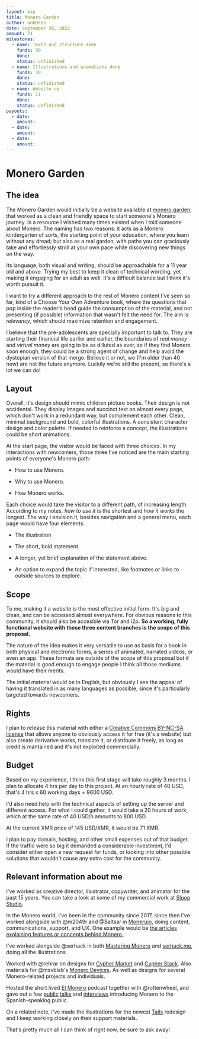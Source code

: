 ```yaml
---
layout: wip
title: Monero Garden
author: anhdres
date: September 30, 2022
amount: 71
milestones:
  - name: Texts and structure done
    funds: 30
    done:
    status: unfinished
  - name: Illustrations and animations done
    funds: 30
    done:
    status: unfinished
  - name: Website up
    funds: 11
    done:
    status: unfinished
payouts:
  - date:
    amount:
  - date:
    amount:
  - date:
    amount:
---
```


# Monero Garden

## The idea

The Monero Garden would initially be a website available at [monero.garden](https://anhdr.es), that worked as a clean and friendly space to start someone's Monero journey. Is a resource I wished many times existed when I told someone about Monero. The naming has two reasons: it acts as a Monero kindergarten of sorts, the starting point of your education, where you learn without any dread; but also as a real garden, with paths you can graciously take and effortlessly stroll at your own pace while discovering new things on the way.

Its language, both visual and writing, should be approachable for a 11 year old and above. Trying my best to keep it clean of technical wording, yet making it engaging for an adult as well. It's a difficult balance but I think it's worth pursuit it.

I want to try a different approach to the rest of Monero content I've seen so far, kind of a Choose Your Own Adventure book, where the questions that pop inside the reader's head guide the consumption of the material, and not presenting (if possible) information that wasn't felt the need for. The aim is *relevancy*, which should maximize retention and engagement.

I believe that the pre-adolescents are specially important to talk to. They are starting their financial life earlier and earlier, the boundaries of *real money* and *virtual money* are going to be as dilluted as ever, so if they find Monero soon enough, they could be a strong agent of change and help avoid the dystopian version of that merge. Believe it or not, we (I'm older than 40 now) are not the future anymore. Luckily we're still the present, so there's a lot we can do!

## Layout

Overall, it's design should mimic children picture books. Their design is not accidental. They display images and succinct text on almost every page, which don't work in a redundant way, but complement each other. Clean, minimal background and bold, colorful illustrations. A consistent character design and color palette. If needed to reinforce a concept, the illustrations could be short animations.

At the start page, the visitor would be faced with three choices. In my interactions with newcomers, those three I've noticed are the main starting points of everyone's Monero path:

- How to use Monero.

- Why to use Monero.

- How Monero works.

Each choice would take the visitor to a different path, of increasing length. According to my notes, *how to use it* is the shortest and *how it works* the longest. The way I envision it, besides navigation and a general menu, each page would have four elements:

- The illustration

- The short, bold statement.

- A longer, yet brief explanation of the statement above.

- An option to expand the topic if interested, like footnotes or links to outside sources to explore.

## Scope

To me, making it a website is the most effective initial form. It's big and clean, and can be accessed almost everywhere. For obvious reasons to this community, it should also be accesible via Tor and i2p. **So a working, fully functional website with those three content branches is the scope of this proposal.**

The nature of the idea makes it very versatile to use as basis for a book in both physical and electronic forms, a series of animated, narrated videos, or even an app. These formats are outside of the scope of this proposal but if the material is good enough to engage people I think all those mediums would have their merits.

The initial material would be in English, but obviously I see the appeal of having it translated in as many languages as possible, since it's particularly targeted towards newcomers.

## Rights

I plan to release this material with either a [Creative Commons BY-NC-SA  license](https://creativecommons.org/licenses/by-nc-sa/4.0/) that allows anyone to obviously access it for free (it's a website) but also create derivative works, translate it, or distribute it freely, as long as credit is mantained and it's not exploited commercially.

## Budget

Based on my experience, I think this first stage will take roughly 3 months. I plan to allocate 4 hrs per day to this project. At an hourly rate of 40 USD, that's 4 hrs x 60 working days = 9600 USD.

I'd also need help with the technical aspects of setting up the server and different access. For what I could gather, it would take a 20 hours of work, which at the same rate of 40 USD/h amounts to 800 USD.

At the current XMR price of 145 USD/XMR, it would be 71 XMR.

I plan to pay domain, hosting, and other small expenses out of that budget. If the traffic were so big it demanded a considerable investment, I'd consider either open a new request for funds, or looking into other possible solutions that wouldn't cause any extra cost for the community.

## Relevant information about me

I've worked as creative director, illustrator, copywriter, and animator for the past 15 years. You can take a look at some of my commercial work at [Sloop Studio](https://www.sloopstudio.tv/).

In the Monero world, I've been in the community since 2017, since then I've worked alongside with @m2049r and @Baltsar in [Monerujo](https://www.monerujo.io/), doing content, communications, support, and UX. One example would be [the articles explaining features or concepts behind Monero.](https://anhdres.medium.com/)

I've worked alongside @serhack in both [Mastering Monero](https://masteringmonero.com/) and [serhack.me](https://serhack.me/), doing all the illustrations.

Worked with @rehrar on designs for [Cypher Market](https://www.cyphermarket.com/) and [Cypher Stack](https://cypherstack.com/). Also materials for @msvblab's [Monero Devices](https://shop.monerodevices.com/). As well as designs for several Monero-related projects and individuals.

Hosted the short lived [El Monero](https://www.youtube.com/channel/UCNvrbeVzrszpN7vQnMoCTVA/videos) podcast together with @rottenwheel, and gave out a few [public](https://youtu.be/s8RPE5AIB-A) [talks](https://youtu.be/78zcD7yWQ0E) and [interviews](https://youtu.be/Cx7XkZxXOKM) introducing Monero to the Spanish-speaking public.

On a related note, I've made the illustrations for the newest [Tails](https://tails.net) redesign and I keep working closely on their support materials.

That's pretty much all I can think of right now, be sure to ask away!
